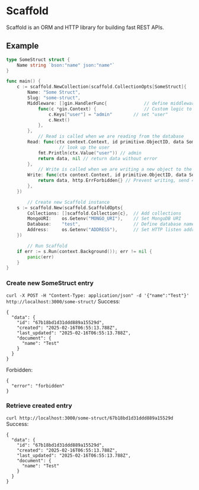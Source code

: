 # Scaffold
Scaffold is an ORM and HTTP library for building fast REST APIs. 

## Example
```go
type SomeStruct struct {
	Name string `bson:"name" json:"name"`
}

func main() {
	c := scaffold.NewCollection(scaffold.CollectionOpts[SomeStruct]{
		Name: "Some Struct",
		Slug: "some-struct",
		Middleware: []gin.HandlerFunc{         		// define middleware
			func(c *gin.Context) {              	// Custom logic to lookup a user could go here
				c.Keys["user"] = "admin"        // set "user"
				c.Next()
			},
		},
        	// Read is called when we are reading from the database
		Read: func(ctx context.Context, id primitive.ObjectID, data SomeStruct) (SomeStruct, error) {
            		// look up the user
			fmt.Println(ctx.Value("user")) // admin
			return data, nil // return data without error
		},
        	// Write is called when we are writing a new object to the database
		Write: func(ctx context.Context, id primitive.ObjectID, data SomeStruct) (SomeStruct, error) {
			return data, http.ErrForbidden{} // Prevent writing, send 403 forbidden.
		},
	})

    	// Create new Scaffold instance
	s := scaffold.New(scaffold.ScaffoldOpts{
		Collections: []scaffold.Collection{c},  // Add collections
		MongoURI:    os.Getenv("MONGO_URI"),    // Set MongoDB URI
		Database:    "test",                    // Define database name
		Address:     os.Getenv("ADDRESS"),      // Set HTTP listen address
	})

    	// Run Scaffold
	if err := s.Run(context.Background()); err != nil {
		panic(err)
	}
}
```
### Create new SomeStruct entry
`curl -X POST -H "Content-Type: application/json" -d '{"name":"Test"}' http://localhost:3000/some-struct/`
Success:
```
{
  "data": {
    "id": "67b18bd1d31ddd889a15529d",
    "created": "2025-02-16T06:55:13.788Z",
    "last_updated": "2025-02-16T06:55:13.788Z",
    "document": {
      "name": "Test"
    }
  }
}
```
Forbidden:
```
{
  "error": "forbidden"
}
```
### Retrieve created entry
`curl http://localhost:3000/some-struct/67b18bd1d31ddd889a15529d`
Success:
```
{
  "data": {
    "id": "67b18bd1d31ddd889a15529d",
    "created": "2025-02-16T06:55:13.788Z",
    "last_updated": "2025-02-16T06:55:13.788Z",
    "document": {
      "name": "Test"
    }
  }
}
```
